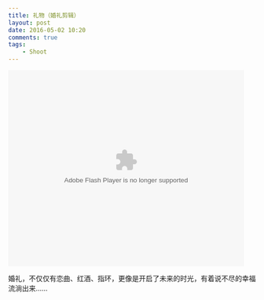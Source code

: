 ```yaml
--- 
title: 礼物（婚礼剪辑）
layout: post
date: 2016-05-02 10:20
comments: true
tags: 
    - Shoot
---
```

<embed src="http://static.video.qq.com/TPout.swf?vid=t0306pvv87b&auto=0" allowFullScreen="true" quality="high" width="480" height="400" align="middle" allowScriptAccess="always" type="application/x-shockwave-flash">

婚礼，不仅仅有恋曲、红酒、指环，更像是开启了未来的时光，有着说不尽的幸福流淌出来……
